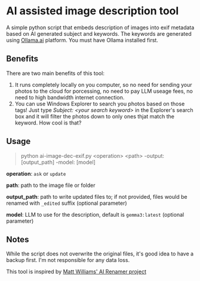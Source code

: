 # AI assisted image description tool

A simple python script that embeds description of images into exif metadata based on AI generated subject and keywords. The keywords are generated using [Ollama.ai](https://ollama.ai) platform. You must have Ollama installed first.

## Benefits
There are two main benefits of this tool:
1. It runs completely locally on you computer, so no need for sending your photos to the cloud for porcessing, no need to pay LLM useage fees, no need to high bandwidth internet connection.
2. You can use Windows Explorer to search you photos based on those tags! Just type *Subject: \<your search keyword\>* in the Explorer's search box and it will filter the photos down to only ones thjat match the keyword. How cool is that?

## Usage

>python ai-image-dec-exif.py \<operation\> \<path\> -output: [output_path] -model: [model]

**operation**: `ask` or `update`

**path**: path to the image file or folder

**output_path**: path to write updated files to; if not provided, files would be renamed with `_edited` suffix (optional parameter)

**model**: LLM to use for the description, default is `gemma3:latest` (optional parameter)

## Notes
While the script does not overwrite the original files, it's good idea to have a backup first. I'm not responsible for any data loss.

This tool is inspired by [Matt Williams' AI Renamer project](https://github.com/technovangelist/airenamer)